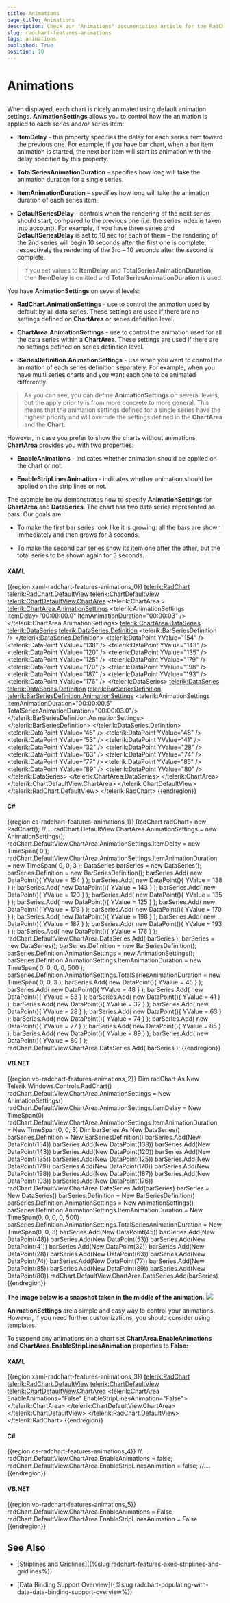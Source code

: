 ```yaml
---
title: Animations
page_title: Animations
description: Check our "Animations" documentation article for the RadChart WPF control.
slug: radchart-features-animations
tags: animations
published: True
position: 10
---
```


# Animations



## 

When displayed, each chart is nicely animated using default animation settings. __AnimationSettings__ allows you to control how the animation is applied to each series and/or series item:

* __ItemDelay__ - this property specifies the delay for each series item toward the previous one. For example, if you have bar chart, when a bar item animation is started, the next bar item will start its animation with the delay specified by this property.

* __TotalSeriesAnimationDuration__ - specifies how long will take the animation duration for a single series.

* __ItemAnimationDuration__ – specifies how long will take the animation duration of each series item.

* __DefaultSeriesDelay__ - controls when the rendering of the next series should start, compared to the previous one (i.e. the series index is taken into account). For example, if you have three series and __DefaultSeriesDelay__ is set to 10 sec for each of them – the rendering of the 2nd series will begin 10 seconds after the first one is complete, respectively the rendering of the 3rd – 10 seconds after the second is complete.

>If you set values to __ItemDelay__ and __TotalSeriesAnimationDuration__, then __ItemDelay__ is omitted and __TotalSeriesAnimationDuration__ is used.

You have __AnimationSettings__ on several levels:

* __RadChart.AnimationSettings__ - use to control the animation used by default by all data series. These settings are used if there are no settings defined on __ChartArea__ or series definition level.

* __ChartArea.AnimationSettings__ - use to control the animation used for all the data series within a __ChartArea__. These settings are used if there are no settings defined on series definition level.

* __ISeriesDefinition.AnimationSettings__ - use when you want to control the animation of each series definition separately. For example, when you have multi series charts and you want each one to be animated differently.

>As you can see, you can define __AnimationSettings__ on several levels, but the apply priority is from more concrete to more general. This means that the animation settings defined for a single series have the highest priority and will override the settings defined in the __ChartArea__ and the __Chart__.

However, in case you prefer to show the charts without animations, __ChartArea__ provides you with two properties:

* __EnableAnimations__ - indicates whether animation should be applied on the chart or not.

* __EnableStripLinesAnimation__ - indicates whether animation should be applied on the strip lines or not. 

The example below demonstrates how to specify __AnimationSettings__ for __ChartArea__ and __DataSeries__. The chart has two data series represented as bars. Our goals are:

* To make the first bar series look like it is growing: all the bars are shown immediately and then grows for 3 seconds.

* To make the second bar series show its item one after the other, but the total series to be shown again for 3 seconds.

#### __XAML__

{{region xaml-radchart-features-animations_0}}
	<telerik:RadChart>
	    <telerik:RadChart.DefaultView>
	        <telerik:ChartDefaultView>
	            <!--....-->
	            <telerik:ChartDefaultView.ChartArea>
	                <telerik:ChartArea >
	                    <telerik:ChartArea.AnimationSettings>
	                        <telerik:AnimationSettings ItemDelay="00:00:00.0" 
	                                                   ItemAnimationDuration="00:00:03" />
	                    </telerik:ChartArea.AnimationSettings>
	                    <telerik:ChartArea.DataSeries>
	                        <telerik:DataSeries>
	                            <telerik:DataSeries.Definition>
	                                <telerik:BarSeriesDefinition />
	                            </telerik:DataSeries.Definition>
	                            <telerik:DataPoint YValue="154" />
	                            <telerik:DataPoint YValue="138" />
	                            <telerik:DataPoint YValue="143" />
	                            <telerik:DataPoint YValue="120" />
	                            <telerik:DataPoint YValue="135" />
	                            <telerik:DataPoint YValue="125" />
	                            <telerik:DataPoint YValue="179" />
	                            <telerik:DataPoint YValue="170" />
	                            <telerik:DataPoint YValue="198" />
	                            <telerik:DataPoint YValue="187" />
	                            <telerik:DataPoint YValue="193" />
	                            <telerik:DataPoint YValue="176" />
	                        </telerik:DataSeries>
	                        <telerik:DataSeries>
	                            <telerik:DataSeries.Definition>
	                                <telerik:BarSeriesDefinition>
	                                    <telerik:BarSeriesDefinition.AnimationSettings>
	                                        <telerik:AnimationSettings ItemAnimationDuration="00:00:00.5" 
	                                                                   TotalSeriesAnimationDuration="00:00:03.0"/>
	                                    </telerik:BarSeriesDefinition.AnimationSettings>
	                                </telerik:BarSeriesDefinition>
	                            </telerik:DataSeries.Definition>
	                            <telerik:DataPoint YValue="45" />
	                            <telerik:DataPoint YValue="48" />
	                            <telerik:DataPoint YValue="53" />
	                            <telerik:DataPoint YValue="41" />
	                            <telerik:DataPoint YValue="32" />
	                            <telerik:DataPoint YValue="28" />
	                            <telerik:DataPoint YValue="63" />
	                            <telerik:DataPoint YValue="74" />
	                            <telerik:DataPoint YValue="77" />
	                            <telerik:DataPoint YValue="85" />
	                            <telerik:DataPoint YValue="89" />
	                            <telerik:DataPoint YValue="80" />
	                        </telerik:DataSeries>
	                    </telerik:ChartArea.DataSeries>
	                </telerik:ChartArea>
	            </telerik:ChartDefaultView.ChartArea>
	        </telerik:ChartDefaultView>
	    </telerik:RadChart.DefaultView>
	</telerik:RadChart>
{{endregion}}



#### __C#__

{{region cs-radchart-features-animations_1}}
	RadChart radChart= new RadChart();
	//....
	radChart.DefaultView.ChartArea.AnimationSettings = new AnimationSettings();
	radChart.DefaultView.ChartArea.AnimationSettings.ItemDelay = new TimeSpan( 0 );
	radChart.DefaultView.ChartArea.AnimationSettings.ItemAnimationDuration = new TimeSpan( 0, 0, 3 );
	DataSeries barSeries = new DataSeries();
	barSeries.Definition = new BarSeriesDefinition();
	barSeries.Add( new DataPoint(){ YValue = 154 } );
	barSeries.Add( new DataPoint(){ YValue = 138 } );
	barSeries.Add( new DataPoint(){ YValue = 143 } );
	barSeries.Add( new DataPoint(){ YValue = 120 } );
	barSeries.Add( new DataPoint(){ YValue = 135 } );
	barSeries.Add( new DataPoint(){ YValue = 125 } );
	barSeries.Add( new DataPoint(){ YValue = 179 } );
	barSeries.Add( new DataPoint(){ YValue = 170 } );
	barSeries.Add( new DataPoint(){ YValue = 198 } );
	barSeries.Add( new DataPoint(){ YValue = 187 } );
	barSeries.Add( new DataPoint(){ YValue = 193 } );
	barSeries.Add( new DataPoint(){ YValue = 176 } );
	radChart.DefaultView.ChartArea.DataSeries.Add( barSeries );
	barSeries = new DataSeries();
	barSeries.Definition = new BarSeriesDefinition();
	barSeries.Definition.AnimationSettings = new AnimationSettings();
	barSeries.Definition.AnimationSettings.ItemAnimationDuration = new TimeSpan( 0, 0, 0, 0, 500 );
	barSeries.Definition.AnimationSettings.TotalSeriesAnimationDuration = new TimeSpan( 0, 0, 3 );
	barSeries.Add( new DataPoint(){ YValue = 45 } );
	barSeries.Add( new DataPoint(){ YValue = 48 } );
	barSeries.Add( new DataPoint(){ YValue = 53 } );
	barSeries.Add( new DataPoint(){ YValue = 41 } );
	barSeries.Add( new DataPoint(){ YValue = 32 } );
	barSeries.Add( new DataPoint(){ YValue = 28 } );
	barSeries.Add( new DataPoint(){ YValue = 63 } );
	barSeries.Add( new DataPoint(){ YValue = 74 } );
	barSeries.Add( new DataPoint(){ YValue = 77 } );
	barSeries.Add( new DataPoint(){ YValue = 85 } );
	barSeries.Add( new DataPoint(){ YValue = 89 } );
	barSeries.Add( new DataPoint(){ YValue = 80 } );
	radChart.DefaultView.ChartArea.DataSeries.Add( barSeries );
{{endregion}}
    
#### __VB.NET__

{{region vb-radchart-features-animations_2}}
	Dim radChart As New Telerik.Windows.Controls.RadChart()
	radChart.DefaultView.ChartArea.AnimationSettings = New AnimationSettings()
	radChart.DefaultView.ChartArea.AnimationSettings.ItemDelay = New TimeSpan(0)
	radChart.DefaultView.ChartArea.AnimationSettings.ItemAnimationDuration = New TimeSpan(0, 0, 3)
	Dim barSeries As New DataSeries()
	barSeries.Definition = New BarSeriesDefinition()
	barSeries.Add(New DataPoint(154))
	barSeries.Add(New DataPoint(138))
	barSeries.Add(New DataPoint(143))
	barSeries.Add(New DataPoint(120))
	barSeries.Add(New DataPoint(135))
	barSeries.Add(New DataPoint(125))
	barSeries.Add(New DataPoint(179))
	barSeries.Add(New DataPoint(170))
	barSeries.Add(New DataPoint(198))
	barSeries.Add(New DataPoint(187))
	barSeries.Add(New DataPoint(193))
	barSeries.Add(New DataPoint(176))
	radChart.DefaultView.ChartArea.DataSeries.Add(barSeries)
	barSeries = New DataSeries()
	barSeries.Definition = New BarSeriesDefinition()
	barSeries.Definition.AnimationSettings = New AnimationSettings()
	barSeries.Definition.AnimationSettings.ItemAnimationDuration = New TimeSpan(0, 0, 0, 0, 500)
	barSeries.Definition.AnimationSettings.TotalSeriesAnimationDuration = New TimeSpan(0, 0, 3)
	barSeries.Add(New DataPoint(45))
	barSeries.Add(New DataPoint(48))
	barSeries.Add(New DataPoint(53))
	barSeries.Add(New DataPoint(41))
	barSeries.Add(New DataPoint(32))
	barSeries.Add(New DataPoint(28))
	barSeries.Add(New DataPoint(63))
	barSeries.Add(New DataPoint(74))
	barSeries.Add(New DataPoint(77))
	barSeries.Add(New DataPoint(85))
	barSeries.Add(New DataPoint(89))
	barSeries.Add(New DataPoint(80))
	radChart.DefaultView.ChartArea.DataSeries.Add(barSeries)
{{endregion}}
    
__The image below is a snapshot taken in the middle of the animation.__
![](images/RadChart_Features_Animations_01.png)

__AnimationSettings__ are a simple and easy way to control your animations. However, if you need further customizations, you should consider using templates.

To suspend any animations on a chart set __ChartArea.EnableAnimations__ and __ChartArea.EnableStripLinesAnimation__ properties to __False:__

#### __XAML__

{{region xaml-radchart-features-animations_3}}
	<telerik:RadChart>
	    <telerik:RadChart.DefaultView>
	        <telerik:ChartDefaultView>
	            <!--....-->
	            <telerik:ChartDefaultView.ChartArea>
	                <telerik:ChartArea EnableAnimations="False" EnableStripLinesAnimation="False">
	                    <!--....-->
	                </telerik:ChartArea>
	            </telerik:ChartDefaultView.ChartArea>
	        </telerik:ChartDefaultView>
	    </telerik:RadChart.DefaultView>
	</telerik:RadChart>
{{endregion}}



#### __C#__

{{region cs-radchart-features-animations_4}}
	//....
	radChart.DefaultView.ChartArea.EnableAnimations = false;
	radChart.DefaultView.ChartArea.EnableStripLinesAnimation = false;
	//....
{{endregion}}



#### __VB.NET__

{{region vb-radchart-features-animations_5}}
	radChart.DefaultView.ChartArea.EnableAnimations = False
	radChart.DefaultView.ChartArea.EnableStripLinesAnimation = False
{{endregion}}



## See Also[](796308DB-6789-4F88-8C96-7D29A8F49E8B)

 * [Striplines and Gridlines]({%slug radchart-features-axes-striplines-and-gridlines%})

 * [Data Binding Support Overview]({%slug radchart-populating-with-data-data-binding-support-overview%})
